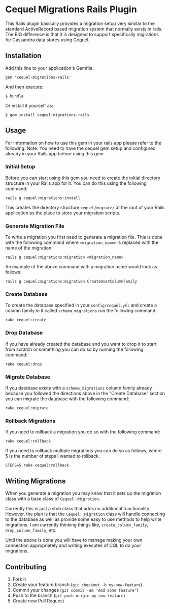 # Cequel Migrations Rails Plugin

This Rails plugin basically provides a migration setup very similar to the
standard ActiveRecord based migration system that normally exists in rails.
The BIG difference is that it is designed to support specifically migrations
for Cassandra data stores using Cequel.

## Installation

Add this line to your application's Gemfile:

    gem 'cequel-migrations-rails'

And then execute:

    $ bundle

Or install it yourself as:

    $ gem install cequel-migrations-rails

## Usage

For information on how to use this gem in your rails app please refer to the
following. Note: You need to have the cequel gem setup and configured already
in your Rails app before using this gem.

### Initial Setup

Before you can start using this gem you need to create the initial directory
structure in your Rails app for it. You can do this using the following
command:

```
rails g cequel:migrations:install
```

This creates the directory structure `cequel/migrate/` at the root of your
Rails application as the place to store your migration scripts.

### Generate Migration File

To write a migration you first need to generate a migration file. This is done
with the following command where `<migration_name>` is replaced with the name
of the migration.

```
rails g cequel:migrations:migration <migration_name>
```

An example of the above command with a migration name would look as follows:

```
rails g cequel:migrations:migration CreateUserColumnFamily
```

### Create Database

To create the database specified in your `config/cequel.yml` and create a
column family in it called `schema_migrations` run the following command:

```
rake cequel:create
```

### Drop Database

If you have already created the database and you want to drop it to start from
scratch or something you can do so by running the following command:

```
rake cequel:drop
```

### Migrate Database

If you database exists with a `schema_migrations` column family already
because you followed the directions above in the "Create Database" section you
can migrate the database with the following command:

```
rake cequel:migrate
```

### Rollback Migrations

If you need to rollback a migration you do so with the following command:

```
rake cequel:rollback
```

If you need to rollback multiple migrations you can do so as follows, where 5
is the number of steps I wanted to rollback.

```
STEPS=5 rake cequel:rollback
```

## Writing Migrations

When you generate a migration you may know that it sets up the migration class
with a base class of `Cequel::Migration`.

Currently this is just a stub class that adds no additional functionality.
However, the plan is that the `Cequel::Migration` class will handle connecting
to the database as well as provide some easy to use methods to help write
migrations. I am currently thinking things like, `create_column_family`,
`drop_column_family`, etc.

Until the above is done you will have to manage making your own connection
appropriately and writing executes of CQL to do your migrations.

## Contributing

1. Fork it
2. Create your feature branch (`git checkout -b my-new-feature`)
3. Commit your changes (`git commit -am 'Add some feature'`)
4. Push to the branch (`git push origin my-new-feature`)
5. Create new Pull Request
